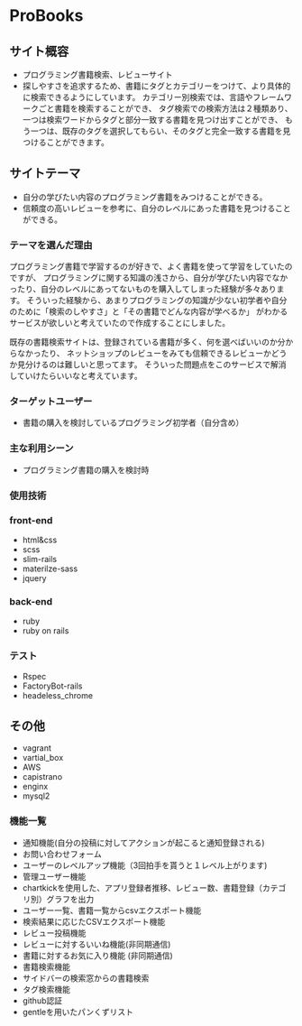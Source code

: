 # ProBooks

## サイト概容
- プログラミング書籍検索、レビューサイト
- 探しやすさを追求するため、書籍にタグとカテゴリーをつけて、より具体的に検索できるようにしています。
カテゴリー別検索では、言語やフレームワークごと書籍を検索することができ、
タグ検索での検索方法は２種類あり、一つは検索ワードからタグと部分一致する書籍を見つけ出すことができ、
もう一つは、既存のタグを選択してもらい、そのタグと完全一致する書籍を見つけることができます。

## サイトテーマ
- 自分の学びたい内容のプログラミング書籍をみつけることができる。
- 信頼度の高いレビューを参考に、自分のレベルにあった書籍を見つけることができる。

### テーマを選んだ理由
プログラミング書籍で学習するのが好きで、よく書籍を使って学習をしていたのですが、
プログラミングに関する知識の浅さから、自分が学びたい内容でなかったり、自分のレベルにあってないものを購入してしまった経験が多々あります。
そういった経験から、あまりプログラミングの知識が少ない初学者や自分のために「検索のしやすさ」と「その書籍でどんな内容が学べるか」
がわかるサービスが欲しいと考えていたので作成することにしました。

既存の書籍検索サイトは、登録されている書籍が多く、何を選べばいいのか分からなかったり、
ネットショップのレビューをみても信頼できるレビューかどうか見分けるのは難しいと思ってます。
そういった問題点をこのサービスで解消していけたらいいなと考えています。

### ターゲットユーザー
- 書籍の購入を検討しているプログラミング初学者（自分含め）

### 主な利用シーン
- プログラミング書籍の購入を検討時

### 使用技術
### front-end
- html&css
- scss
- slim-rails
- materilze-sass
- jquery
### back-end
- ruby
- ruby on rails
### テスト
- Rspec
- FactoryBot-rails
- headeless_chrome
## その他
- vagrant
- vartial_box
- AWS
- capistrano
- enginx
- mysql2
### 機能一覧
- 通知機能(自分の投稿に対してアクションが起こると通知登録される)
- お問い合わせフォーム
- ユーザーのレベルアップ機能（3回拍手を貰うと１レベル上がります)
- 管理ユーザー機能
- chartkickを使用した、アプリ登録者推移、レビュー数、書籍登録（カテゴリ別）グラフを出力
- ユーザー一覧、書籍一覧からcsvエクスポート機能
- 検索結果に応じたCSVエクスポート機能
- レビュー投稿機能
- レビューに対するいいね機能(非同期通信)
- 書籍に対するお気に入り機能 (非同期通信)
- 書籍検索機能
- サイドバーの検索窓からの書籍検索
- タグ検索機能
- github認証
- gentleを用いたパンくずリスト